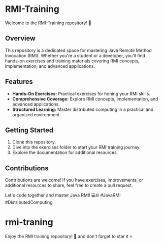 # RMI-Training

Welcome to the RMI-Training repository! 🚀

## Overview

This repository is a dedicated space for mastering Java Remote Method Invocation (RMI). Whether you're a student or a developer, you'll find hands-on exercises and training materials covering RMI concepts, implementation, and advanced applications.

## Features

- **Hands-On Exercises:** Practical exercises for honing your RMI skills.
- **Comprehensive Coverage:** Explore RMI concepts, implementation, and advanced applications.
- **Structured Learning:** Master distributed computing in a practical and organized environment.

## Getting Started

1. Clone this repository.
2. Dive into the exercises folder to start your RMI training journey.
3. Explore the documentation for additional resources.

## Contributions

Contributions are welcome! If you have exercises, improvements, or additional resources to share, feel free to create a pull request.

Let's code together and master Java RMI! 💻🌐 #JavaRMI #DistributedComputing



# rmi-traning
Enjoy the RMI training repository! 🚀 and don't forget to star it ⭐️
